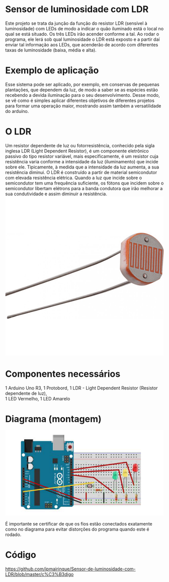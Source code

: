 # Sensor de luminosidade com LDR
Este projeto se trata da junção da função do resistor LDR (sensível à luminosidade) com LEDs de modo a indicar o quão iluminado está o local no qual se está situado. Os três LEDs irão acender conforme a tal. Ao rodar o programa, ele lerá sob qual luminosidade o LDR está exposto e a partir daí enviar tal informação aos LEDs, que acenderão de acordo com diferentes taxas de luminosidade (baixa, média e alta).

# Exemplo de aplicação
Esse sistema pode ser aplicado, por exemplo, em conservas de pequenas plantações, que dependem da luz, de modo a saber se as espécies estão recebendo a devida iluminação para o seu desenvolvimento. Desse modo, se vê como é simples aplicar diferentes objetivos de diferentes projetos para formar uma operação maior, mostrando assim também a versatilidade do arduíno.

# O LDR
Um resistor dependente de luz ou fotorresistência, conhecido pela sigla inglesa LDR (Light Dependent Resistor), é um componente eletrônico passivo do tipo resistor variável, mais especificamente, é um resistor cuja resistência varia conforme a intensidade da luz (iluminamento) que incide sobre ele. Tipicamente, à medida que a intensidade da luz aumenta, a sua resistência diminui.
O LDR é construído a partir de material semicondutor com elevada resistência elétrica. Quando a luz que incide sobre o semicondutor tem uma frequência suficiente, os fótons que incidem sobre o semicondutor libertam elétrons para a banda condutora que irão melhorar a sua condutividade e assim diminuir a resistência.
![](LDR-800x800.jpg)


# Componentes necessários
1 Arduino Uno R3,
1 Protobord, 
1 LDR - Light Dependent Resistor (Resistor dependente de luz),  
1 LED Vermelho,
1 LED Amarelo

# Diagrama (montagem)
![](Screenshot_132.png)


É importante se certificar de que os fios estão conectados exatamente como no diagrama para evitar distorções do programa quando este é rodado.
# Código
https://github.com/jpmairinque/Sensor-de-luminosidade-com-LDR/blob/master/c%C3%B3digo



